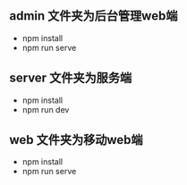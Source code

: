 ## admin 文件夹为后台管理web端

- npm install 
- npm run serve

## server 文件夹为服务端

- npm install 
- npm run dev

## web 文件夹为移动web端

- npm install 
- npm run serve